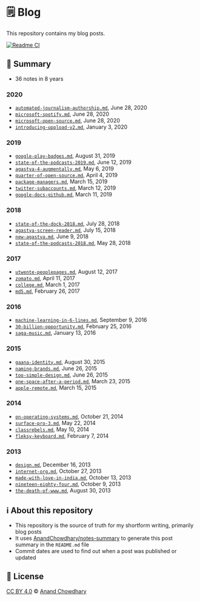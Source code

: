 # 🗒️ Blog

This repository contains my blog posts.

[![Readme CI](https://github.com/AnandChowdhary/blog/workflows/Readme%20CI/badge.svg)](https://github.com/AnandChowdhary/blog/actions?query=workflow%3A%22Readme+CI%22)

<!--notes-->

## 🌯 Summary

- 36 notes in 8 years

### 2020

- [`automated-journalism-authorship.md`](./blog/2020/automated-journalism-authorship.md), June 28, 2020
- [`microsoft-spotify.md`](./blog/2020/microsoft-spotify.md), June 28, 2020
- [`microsoft-open-source.md`](./blog/2020/microsoft-open-source.md), June 28, 2020
- [`introducing-uppload-v2.md`](./blog/2020/introducing-uppload-v2.md), January 3, 2020

### 2019

- [`google-play-badges.md`](./blog/2019/google-play-badges.md), August 31, 2019
- [`state-of-the-podcasts-2019.md`](./blog/2019/state-of-the-podcasts-2019.md), June 12, 2019
- [`agastya-4-augmentally.md`](./blog/2019/agastya-4-augmentally.md), May 6, 2019
- [`quarter-of-open-source.md`](./blog/2019/quarter-of-open-source.md), April 4, 2019
- [`package-managers.md`](./blog/2019/package-managers.md), March 15, 2019
- [`twitter-subaccounts.md`](./blog/2019/twitter-subaccounts.md), March 12, 2019
- [`google-docs-github.md`](./blog/2019/google-docs-github.md), March 11, 2019

### 2018

- [`state-of-the-dock-2018.md`](./blog/2018/state-of-the-dock-2018.md), July 28, 2018
- [`agastya-screen-reader.md`](./blog/2018/agastya-screen-reader.md), July 15, 2018
- [`new-agastya.md`](./blog/2018/new-agastya.md), June 9, 2018
- [`state-of-the-podcasts-2018.md`](./blog/2018/state-of-the-podcasts-2018.md), May 28, 2018

### 2017

- [`utwente-peoplepages.md`](./blog/2017/utwente-peoplepages.md), August 12, 2017
- [`zomato.md`](./blog/2017/zomato.md), April 11, 2017
- [`college.md`](./blog/2017/college.md), March 1, 2017
- [`md5.md`](./blog/2017/md5.md), February 26, 2017

### 2016

- [`machine-learning-in-6-lines.md`](./blog/2016/machine-learning-in-6-lines.md), September 9, 2016
- [`30-billion-opportunity.md`](./blog/2016/30-billion-opportunity.md), February 25, 2016
- [`saga-music.md`](./blog/2016/saga-music.md), January 13, 2016

### 2015

- [`gaana-identity.md`](./blog/2015/gaana-identity.md), August 30, 2015
- [`naming-brands.md`](./blog/2015/naming-brands.md), June 26, 2015
- [`too-simple-design.md`](./blog/2015/too-simple-design.md), June 26, 2015
- [`one-space-after-a-period.md`](./blog/2015/one-space-after-a-period.md), March 23, 2015
- [`apple-remote.md`](./blog/2015/apple-remote.md), March 15, 2015

### 2014

- [`on-operating-systems.md`](./blog/2014/on-operating-systems.md), October 21, 2014
- [`surface-pro-3.md`](./blog/2014/surface-pro-3.md), May 22, 2014
- [`classrebels.md`](./blog/2014/classrebels.md), May 10, 2014
- [`fleksy-keyboard.md`](./blog/2014/fleksy-keyboard.md), February 7, 2014

### 2013

- [`design.md`](./blog/2013/design.md), December 16, 2013
- [`internet-org.md`](./blog/2013/internet-org.md), October 27, 2013
- [`made-with-love-in-india.md`](./blog/2013/made-with-love-in-india.md), October 13, 2013
- [`nineteen-eighty-four.md`](./blog/2013/nineteen-eighty-four.md), October 9, 2013
- [`the-death-of-www.md`](./blog/2013/the-death-of-www.md), August 30, 2013
<!--/notes-->

## ℹ️ About this repository

- This repository is the source of truth for my shortform writing, primarily blog posts
- It uses [AnandChowdhary/notes-summary](https://github.com/AnandChowdhary/notes-summary) to generate this post summary in the `README.md` file
- Commit dates are used to find out when a post was published or updated

## 📄 License

[CC BY 4.0](./LICENSE) © [Anand Chowdhary](https://anandchowdhary.com)
